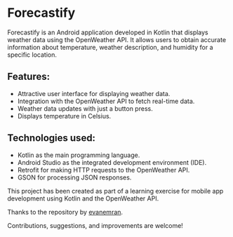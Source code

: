 # Forecastify

Forecastify is an Android application developed in Kotlin that displays weather data using the OpenWeather API. It allows users to obtain accurate information about temperature, weather description, and humidity for a specific location.

## Features:
- Attractive user interface for displaying weather data.
- Integration with the OpenWeather API to fetch real-time data.
- Weather data updates with just a button press.
- Displays temperature in Celsius.

## Technologies used:
- Kotlin as the main programming language.
- Android Studio as the integrated development environment (IDE).
- Retrofit for making HTTP requests to the OpenWeather API.
- GSON for processing JSON responses.

This project has been created as part of a learning exercise for mobile app development using Kotlin and the OpenWeather API.

Thanks to the repository by [evanemran](https://github.com/evanemran/WeatherApp).

Contributions, suggestions, and improvements are welcome!
